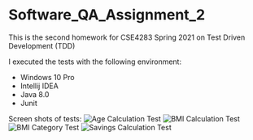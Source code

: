 # Software_QA_Assignment_2
This is the second homework for CSE4283 Spring 2021 on Test Driven Development (TDD)

I executed the tests with the following environment:
- Windows 10 Pro
- Intellij IDEA
- Java 8.0
- Junit

Screen shots of tests:
![Age Calculation Test](https://imgur.com/Kvx00P4)
![BMI Calculation Test](https://imgur.com/P3Rcj0k)
![BMI Category Test](https://imgur.com/HkpVHoa)
![Savings Calculation Test](https://imgur.com/Nn0mWZv)
